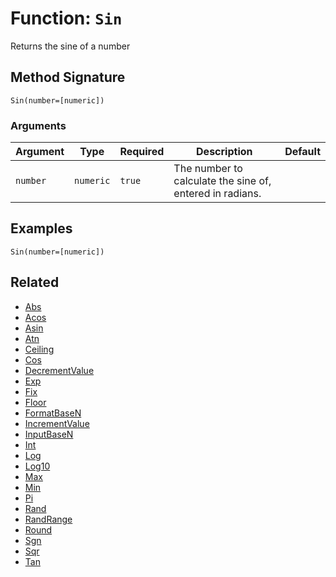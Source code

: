 [comment]: # (Note: This documentation is generated dynamically in the build process.  To modify the contents, change the javadoc on the _invoke method of the BIF class)

# Function: `Sin`

Returns the sine of a number

## Method Signature
```
Sin(number=[numeric])
```
### Arguments

| Argument | Type | Required | Description | Default |
|----------|------|----------|-------------|---------|
| `number` | `numeric` | `true` | The number to calculate the sine of, entered in radians. |  |

## Examples

```
Sin(number=[numeric])
```

## Related
  * [Abs](./Abs.md)
  * [Acos](./Acos.md)
  * [Asin](./Asin.md)
  * [Atn](./Atn.md)
  * [Ceiling](./Ceiling.md)
  * [Cos](./Cos.md)
  * [DecrementValue](./DecrementValue.md)
  * [Exp](./Exp.md)
  * [Fix](./Fix.md)
  * [Floor](./Floor.md)
  * [FormatBaseN](./FormatBaseN.md)
  * [IncrementValue](./IncrementValue.md)
  * [InputBaseN](./InputBaseN.md)
  * [Int](./Int.md)
  * [Log](./Log.md)
  * [Log10](./Log10.md)
  * [Max](./Max.md)
  * [Min](./Min.md)
  * [Pi](./Pi.md)
  * [Rand](./Rand.md)
  * [RandRange](./RandRange.md)
  * [Round](./Round.md)
  * [Sgn](./Sgn.md)
  * [Sqr](./Sqr.md)
  * [Tan](./Tan.md)
